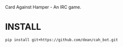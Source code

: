 Card Against Hamper - An IRC game.

INSTALL
=======

```shell
pip install git+https://github.com/dean/cah_bot.git
```

